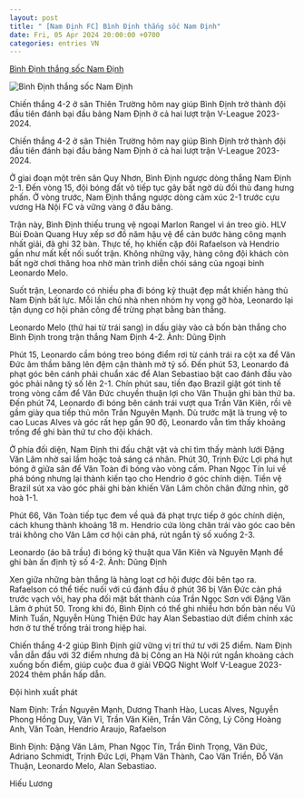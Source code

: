 ```yaml
---
layout: post
title: " [Nam Định FC] Bình Định thắng sốc Nam Định"
date: Fri, 05 Apr 2024 20:00:00 +0700
categories: entries VN
---
```

[Bình Định thắng sốc Nam Định](https://vnexpress.net/binh-dinh-thang-soc-nam-dinh-4731075.html)

![Bình Định thắng sốc Nam Định](https://vcdn1-thethao.vnecdn.net/2024/04/05/nam-dinh-binh-dinh-vong-15-v-l-5456-5805-1712324394.jpg?w=1200&h=0&q=100&dpr=1&fit=crop&s=b0fgsKKKYWnry1jLpWf9zA)

Chiến thắng 4-2 ở sân Thiên Trường hôm nay giúp Bình Định trở thành đội đầu tiên đánh bại đầu bảng Nam Định ở cả hai lượt trận V-League 2023-2024.

Chiến thắng 4-2 ở sân Thiên Trường hôm nay giúp Bình Định trở thành đội đầu tiên đánh bại đầu bảng Nam Định ở cả hai lượt trận V-League 2023-2024.

Ở giai đoạn một trên sân Quy Nhơn, Bình Định ngược dòng thắng Nam Định 2-1. Đến vòng 15, đội bóng đất võ tiếp tục gây bất ngờ dù đối thủ đang hưng phấn. Ở vòng trước, Nam Định thắng ngược dòng cảm xúc 2-1 trước cựu vương Hà Nội FC và vững vàng ở đầu bảng.

Trận này, Bình Định thiếu trung vệ ngoại Marlon Rangel vì án treo giò. HLV Bùi Đoàn Quang Huy xếp sơ đồ năm hậu vệ để cản bước hàng công mạnh nhất giải, đã ghi 32 bàn. Thực tế, họ khiến cặp đôi Rafaelson và Hendrio gần như mất kết nối suốt trận. Không những vậy, hàng công đội khách còn bất ngờ chơi thăng hoa nhờ màn trình diễn chói sáng của ngoại binh Leonardo Melo.

Suốt trận, Leonardo có nhiều pha đi bóng kỹ thuật đẹp mắt khiến hàng thủ Nam Định bất lực. Mỗi lần chủ nhà nhen nhóm hy vọng gỡ hòa, Leonardo lại tận dụng cơ hội phản công để trừng phạt bằng bàn thắng.

Leonardo Melo (thứ hai từ trái sang) in dấu giày vào cả bốn bàn thắng cho Bình Định trong trận thắng Nam Định 4-2. Ảnh: Dũng Định

Phút 15, Leonardo cầm bóng treo bóng điểm rơi từ cánh trái ra cột xa để Văn Đức âm thầm băng lên đệm cận thành mở tỷ số. Đến phút 53, Leonardo đá phạt góc bên cánh phải chuẩn xác để Alan Sebastiao bật cao đánh đầu vào góc phải nâng tỷ số lên 2-1. Chín phút sau, tiền đạo Brazil giật gót tinh tế trong vòng cấm để Văn Đức chuyền thuận lợi cho Văn Thuận ghi bàn thứ ba. Đến phút 74, Leonardo đi bóng bên cánh trái vượt qua Trần Văn Kiên, rồi vê gầm giày qua tiếp thủ môn Trần Nguyên Mạnh. Dù trước mặt là trung vệ to cao Lucas Alves và góc rất hẹp gần 90 độ, Leonardo vẫn tìm thấy khoảng trống để ghi bàn thứ tư cho đội khách.

Ở phía đối diện, Nam Định thi đấu chật vật và chỉ tìm thấy mành lưới Đặng Văn Lâm nhờ sai lầm hoặc toả sáng cá nhân. Phút 30, Trịnh Đức Lợi phá hụt bóng ở giữa sân để Văn Toàn đi bóng vào vòng cấm. Phan Ngọc Tín lui về phá bóng nhưng lại thành kiến tạo cho Hendrio ở góc chính diện. Tiền vệ Brazil sút xa vào góc phải ghi bàn khiến Văn Lâm chôn chân đứng nhìn, gỡ hoà 1-1.

Phút 66, Văn Toàn tiếp tục đem về quả đá phạt trực tiếp ở góc chính diện, cách khung thành khoảng 18 m. Hendrio cứa lòng chân trái vào góc cao bên trái không cho Văn Lâm cơ hội cản phá, rút ngắn tỷ số xuống 2-3.

Leonardo (áo bã trầu) đi bóng kỹ thuật qua Văn Kiên và Nguyên Mạnh để ghi bàn ấn định tỷ số 4-2. Ảnh: Dũng Định

Xen giữa những bàn thắng là hàng loạt cơ hội được đôi bên tạo ra. Rafaelson có thể tiếc nuối với cú đánh đầu ở phút 36 bị Văn Đức cản phá trước vạch vôi, hay pha đối mặt bất thành của Trần Ngọc Sơn với Đặng Văn Lâm ở phút 50. Trong khi đó, Bình Định có thể ghi nhiều hơn bốn bàn nếu Vũ Minh Tuấn, Nguyễn Hùng Thiện Đức hay Alan Sebastiao dứt điểm chính xác hơn ở tư thế trống trải trong hiệp hai.

Chiến thắng 4-2 giúp Bình Định giữ vững vị trí thứ tư với 25 điểm. Nam Định vẫn dẫn đầu với 32 điểm nhưng đã bị Công an Hà Nội rút ngắn khoảng cách xuống bốn điểm, giúp cuộc đua ở giải VĐQG Night Wolf V-League 2023-2024 thêm phần hấp dẫn.

Đội hình xuất phát

Nam Định: Trần Nguyên Mạnh, Dương Thanh Hào, Lucas Alves, Nguyễn Phong Hồng Duy, Văn Vĩ, Trần Văn Kiên, Trần Văn Công, Lý Công Hoàng Anh, Văn Toàn, Hendrio Araujo, Rafaelson

Bình Định: Đặng Văn Lâm, Phan Ngọc Tín, Trần Đình Trọng, Văn Đức, Adriano Schmidt, Trịnh Đức Lợi, Phạm Văn Thành, Cao Văn Triền, Đỗ Văn Thuận, Leonardo Melo, Alan Sebastiao.

Hiếu Lương

